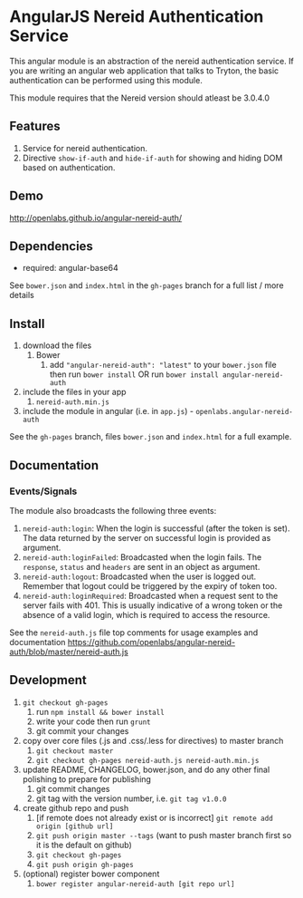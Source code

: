 # AngularJS Nereid Authentication Service

This angular module is an abstraction of the nereid authentication service. If you are writing
an angular web application that talks to Tryton, the basic authentication can be performed
using this module.

This module requires that the Nereid version should atleast be 3.0.4.0

## Features

1. Service for nereid authentication.
2. Directive `show-if-auth` and `hide-if-auth` for showing and hiding DOM based on authentication.

## Demo
http://openlabs.github.io/angular-nereid-auth/

## Dependencies
- required:
	angular-base64

See `bower.json` and `index.html` in the `gh-pages` branch for a full list / more details

## Install
1. download the files
	1. Bower
		1. add `"angular-nereid-auth": "latest"` to your `bower.json` file then run `bower install` OR run `bower install angular-nereid-auth`
2. include the files in your app
	1. `nereid-auth.min.js`
3. include the module in angular (i.e. in `app.js`) - `openlabs.angular-nereid-auth`

See the `gh-pages` branch, files `bower.json` and `index.html` for a full example.


## Documentation

### Events/Signals

The module also broadcasts the following three events:

1. `nereid-auth:login`: When the login is successful (after the token is set).
   The data returned by the server on successful login is provided as argument.
2. `nereid-auth:loginFailed`: Broadcasted when the login fails. The `response`,
   `status` and `headers` are sent in an object as argument.
3. `nereid-auth:logout`: Broadcasted when the user is logged out. Remember that
   logout could be triggered by the expiry of token too.
4. `nereid-auth:loginRequired`: Broadcasted when a request sent to the server
   fails with 401. This is usually indicative of a wrong token or the absence
   of a valid login, which is required to access the resource.

See the `nereid-auth.js` file top comments for usage examples and documentation
https://github.com/openlabs/angular-nereid-auth/blob/master/nereid-auth.js


## Development

1. `git checkout gh-pages`
	1. run `npm install && bower install`
	2. write your code then run `grunt`
	3. git commit your changes
2. copy over core files (.js and .css/.less for directives) to master branch
	1. `git checkout master`
	2. `git checkout gh-pages nereid-auth.js nereid-auth.min.js`
3. update README, CHANGELOG, bower.json, and do any other final polishing to prepare for publishing
	1. git commit changes
	2. git tag with the version number, i.e. `git tag v1.0.0`
4. create github repo and push
	1. [if remote does not already exist or is incorrect] `git remote add origin [github url]`
	2. `git push origin master --tags` (want to push master branch first so it is the default on github)
	3. `git checkout gh-pages`
	4. `git push origin gh-pages`
5. (optional) register bower component
	1. `bower register angular-nereid-auth [git repo url]`
